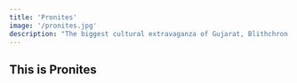 ```yaml
---
title: 'Pronites'
image: '/pronites.jpg'
description: "The biggest cultural extravaganza of Gujarat, Blithchron promises to give you the fun and exciting night-out that you deserve with incredible humour, EDM, and the concert performances by the biggest artist of the country- from Ayushmann Khurrana and Nucleya to Rajat Chauhan and Rahul Dua. Join us at Blithchron to find out what incredible suprises are in store for us."
---
```


## This is Pronites